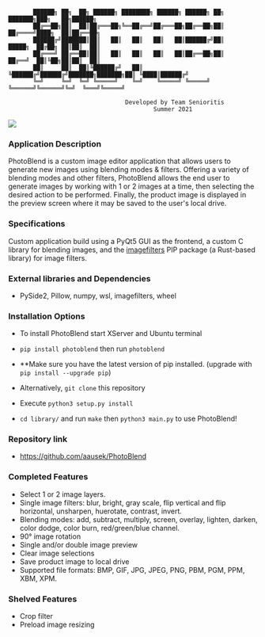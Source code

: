 ```
       ██████╗ ██╗  ██╗ ██████╗ ████████╗ ██████╗ ██████╗ ██╗     ███████╗███╗   ██╗██████╗ 
       ██╔══██╗██║  ██║██╔═══██╗╚══██╔══╝██╔═══██╗██╔══██╗██║     ██╔════╝████╗  ██║██╔══██╗
       ██████╔╝███████║██║   ██║   ██║   ██║   ██║██████╔╝██║     █████╗  ██╔██╗ ██║██║  ██║
       ██╔═══╝ ██╔══██║██║   ██║   ██║   ██║   ██║██╔══██╗██║     ██╔══╝  ██║╚██╗██║██║  ██║
       ██║     ██║  ██║╚██████╔╝   ██║   ╚██████╔╝██████╔╝███████╗███████╗██║ ╚████║██████╔╝
       ╚═╝     ╚═╝  ╚═╝ ╚═════╝    ╚═╝    ╚═════╝ ╚═════╝ ╚══════╝╚══════╝╚═╝  ╚═══╝╚═════╝
      
                                 Developed by Team Senioritis
                                         Summer 2021
```

![](gif.gif)

### Application Description

PhotoBlend is a custom image editor application that allows users to generate new images using blending modes & filters.
Offering a variety of blending modes and other filters, PhotoBlend allows the end user to generate images by working 
with 1 or 2 images at a time, then selecting the desired action to be performed. Finally, the product image is displayed
in the preview screen where it may be saved to the user's local drive.

### Specifications
Custom application build using a PyQt5 GUI as the frontend, a custom C library for blending images, and the [imagefilters](https://github.com/gatorpazz/imagefilters) PIP package (a Rust-based library) for image filters. 

### External libraries and Dependencies
- PySide2, Pillow, numpy, wsl, imagefilters, wheel

### Installation Options
- To install PhotoBlend start XServer and Ubuntu terminal
- `pip install photoblend` then run `photoblend`
- **Make sure you have the latest version of pip installed. (upgrade with `pip install --upgrade pip`)


- Alternatively, `git clone` this repository
- Execute `python3 setup.py install`
- `cd library/` and run `make` then `python3 main.py` to use PhotoBlend!

### Repository link
- https://github.com/aausek/PhotoBlend

### Completed Features
- Select 1 or 2 image layers.
- Single image filters: blur, bright, gray scale, flip vertical and flip horizontal, unsharpen, huerotate, contrast, invert.
- Blending modes: add, subtract, multiply, screen, overlay, lighten, darken, color dodge, color burn, 
  red/green/blue channel.
- 90° image rotation
- Single and/or double image preview
- Clear image selections
- Save product image to local drive
- Supported file formats: BMP, GIF, JPG, JPEG, PNG, PBM, PGM, PPM, XBM, XPM.

### Shelved Features
- Crop filter
- Preload image resizing




